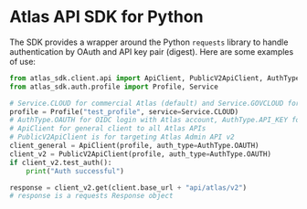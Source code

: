 # Atlas API SDK for Python

The SDK provides a wrapper around the Python `requests` library to handle authentication by OAuth and API key pair (digest). Here are some examples of use:

```python
from atlas_sdk.client.api import ApiClient, PublicV2ApiClient, AuthType
from atlas_sdk.auth.profile import Profile, Service

# Service.CLOUD for commercial Atlas (default) and Service.GOVCLOUD for Atlas for Gov
profile = Profile("test_profile", service=Service.CLOUD)
# AuthType.OAUTH for OIDC login with Atlas account, AuthType.API_KEY for digest auth
# ApiClient for general client to all Atlas APIs
# PublicV2ApiClient is for targeting Atlas Admin API v2
client_general = ApiClient(profile, auth_type=AuthType.OAUTH)
client_v2 = PublicV2ApiClient(profile, auth_type=AuthType.OAUTH)
if client_v2.test_auth():
    print("Auth successful")

response = client_v2.get(client.base_url + "api/atlas/v2")
# response is a requests Response object
```
